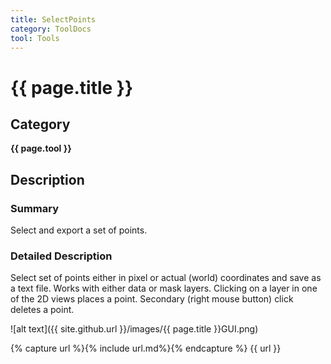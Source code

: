 ```yaml
---
title: SelectPoints
category: ToolDocs 
tool: Tools
---
```


# {{ page.title }} 

## Category

**{{ page.tool }}**

## Description

### Summary

Select and export a set of points.

### Detailed Description

Select set of points either in pixel or actual (world) coordinates and save as a text file. Works with either data or mask layers. Clicking on a layer in one of the 2D views places a point. Secondary (right mouse button) click deletes a point.

![alt text]({{ site.github.url }}/images/{{ page.title }}GUI.png)

{% capture url %}{% include url.md%}{% endcapture %}
{{ url }}
